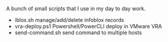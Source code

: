 A bunch of small scripts that I use in my day to day work.
- iblox.sh manage/add/delete infoblox records
- vra-deploy.ps1 Powershell/PowerCLI deploy in VMware VRA 
- send-command.sh send command to multiple hosts
